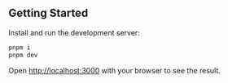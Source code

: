 ## Getting Started

Install and run the development server:

```bash
pnpm i
pnpm dev
```
Open [http://localhost:3000](http://localhost:3000) with your browser to see the result.
